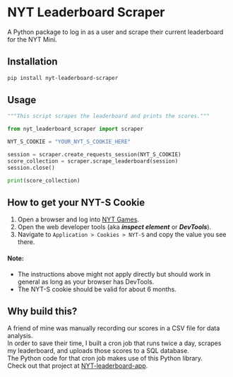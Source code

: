 # NYT Leaderboard Scraper

A Python package to log in as a user and scrape their current leaderboard for the NYT Mini.

## Installation

```bash
pip install nyt-leaderboard-scraper
```

## Usage

 ```python
"""This script scrapes the leaderboard and prints the scores."""

from nyt_leaderboard_scraper import scraper

NYT_S_COOKIE = "YOUR_NYT_S_COOKIE_HERE"

session = scraper.create_requests_session(NYT_S_COOKIE)
score_collection = scraper.scrape_leaderboard(session)
session.close()

print(score_collection)
```

## How to get your NYT-S Cookie

1. Open a browser and log into [NYT Games](https://www.nytimes.com/crosswords).
2. Open the web developer tools (aka ***inspect element*** or ***DevTools***).
3. Navigate to `Application > Cookies > NYT-S` and copy the value you see there.

#### Note:

- The instructions above might not apply directly
but should work in general as long as your browser has DevTools.
- The NYT-S cookie should be valid for about 6 months.

## Why build this?

A friend of mine was manually recording our scores in a CSV file for data analysis.<br>
In order to save their time, I built a cron job that runs twice a day, scrapes my leaderboard,
and uploads those scores to a SQL database.<br>
The Python code for that cron job makes use of this Python library.<br>
Check out that project at [NYT-leaderboard-app](https://github.com/Rampiggy/nyt-leaderboard-app).
